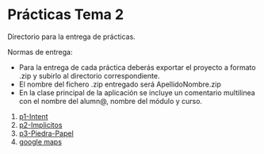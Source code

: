 Prácticas Tema 2
======

Directorio para la entrega de prácticas.

Normas de entrega:
- Para la entrega de cada práctica deberás exportar el proyecto a formato .zip y subirlo al directorio correspondiente.
- El nombre del fichero .zip entregado será ApellidoNombre.zip
- En la clase principal de la aplicación se incluye un comentario multilinea con el nombre del alumn@, nombre del módulo y curso.

1. [p1-Intent](p1-Intent)
2. [p2-Implicitos](p2-Implicitos)
3. [p3-Piedra-Papel](p3-Piedra-Papel)
4. [google maps](https://developers.google.com/codelabs/maps-platform/location-places-android?hl=es_419)
